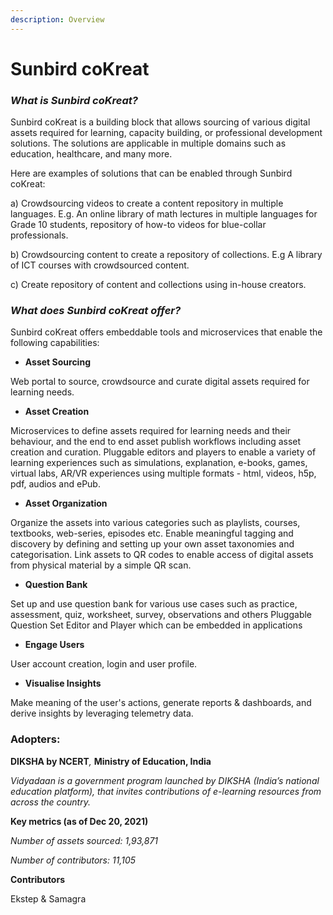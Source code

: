 ```yaml
---
description: Overview
---
```


# Sunbird coKreat

### _What is Sunbird coKreat?_

Sunbird coKreat is a building block that allows sourcing of various digital assets required for learning, capacity building, or professional development solutions. The solutions are applicable in multiple domains such as education, healthcare, and many more.

Here are examples of solutions that can be enabled through Sunbird coKreat:

a) Crowdsourcing videos to create a content repository in multiple languages. E.g. An online library of math lectures in multiple languages for Grade 10 students, repository of how-to videos for blue-collar professionals.&#x20;

b) Crowdsourcing content to create a repository of collections. E.g A library of ICT courses with crowdsourced content.&#x20;

c) Create repository of content and collections using in-house creators.

### _What does Sunbird coKreat offer?_

Sunbird coKreat offers embeddable tools and microservices that enable the following capabilities:&#x20;

* **Asset Sourcing**&#x20;

Web portal to source, crowdsource and curate digital assets required for learning needs.

* **Asset Creation**&#x20;

Microservices to define assets required for learning needs and their behaviour, and the end to end asset publish workflows including asset creation and curation. Pluggable editors and players to enable a variety of learning experiences such as simulations, explanation, e-books, games, virtual labs, AR/VR experiences using multiple formats - html, videos, h5p, pdf, audios and ePub.

* **Asset Organization**&#x20;

Organize the assets into various categories such as playlists, courses, textbooks, web-series, episodes etc. Enable meaningful tagging and discovery by defining and setting up your own asset taxonomies and categorisation. Link assets to QR codes to enable access of digital assets from physical material by a simple QR scan.

* **Question Bank**&#x20;

Set up and use question bank for various use cases such as practice, assessment, quiz, worksheet, survey, observations and others Pluggable Question Set Editor and Player which can be embedded in applications

* **Engage Users**&#x20;

User account creation, login and user profile.

* **Visualise Insights**

Make meaning of the user's actions, generate reports & dashboards, and derive insights by leveraging telemetry data.

### Adopters:&#x20;

**DIKSHA by NCERT**_,_ **Ministry of Education, India**&#x20;

_Vidyadaan is a government program launched by DIKSHA (India’s national education platform), that invites contributions of e-learning resources from across the country._&#x20;

**Key metrics (as of Dec 20, 2021)**&#x20;

_Number of assets sourced: 1,93,871_&#x20;

_Number of contributors: 11,105_

**Contributors**

Ekstep & Samagra
